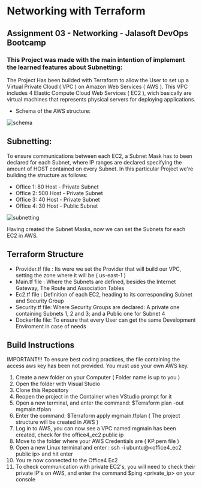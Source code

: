 # Networking with Terraform
## Assignment 03 - Networking - Jalasoft DevOps Bootcamp

### This Project was made with the main intention of implement the learned features about Subnetting: 

The Project Has been builded with Terraform to allow the User to set up a Virtual Private Cloud ( VPC ) on Amazon Web Services ( AWS ). This VPC includes 4 
Elastic Compute Cloud Web Services ( EC2 ), wich basically are virtual machines that represents physical servers for deploying applications.


 * Schema of the AWS structure:
 

![schema](https://user-images.githubusercontent.com/82456534/171851084-bf2e5dc4-a468-4443-a27b-aec88a5589f7.png)




## Subnetting:
   To ensure communications between each EC2, a Subnet Mask has to been declared for each Subnet, where IP ranges are declared specifying the 
   amount of HOST contained on every Subnet. In this particular Project we're building the structure as follows:
   
   *  Office 1: 80 Host  - Private Subnet
   *  Office 2: 500 Host - Private Subnet
   *  Office 3: 40 Host - Private Subnet
   *  Office 4: 30 Host - Public Subnet


![subnetting](https://user-images.githubusercontent.com/82456534/171849689-6cc41f81-7515-487f-9f89-557eb65467b9.png)

   Having created the Subnet Masks, now we can set the Subnets for each EC2 in AWS.
   

## Terraform Structure
   
   *  Provider.tf file :  Its were we set the Provider that will build our VPC, setting the zone where it will be ( us-east-1 )
   *  Main.tf file : Where the Subnets are defined, besides the Internet Gateway, The Route and Association Tables
   *  Ec2.tf file :  Definition of each EC2, heading to its corresponding Subnet and Security Group
   *  Security.tf file: Where Security Groups are declared: A private one containing Subnets 1, 2 and 3; and a Public one for Subnet 4
   *  Dockerfile file: To ensure that every User can get the same Development Enviroment in case of needs


## Build Instructions

   IMPORTANT!!!
   To ensure best coding practices, the file containing the access aws key  has been not provided. You must use your own AWS key.
   
   1) Create a new folder on your Computer ( Folder name is up to you )
   2) Open the folder with Visual Studio
   3) Clone this Repository
   4) Reopen the project in the Container when VStudio prompt for it
   5) Open a new terminal, and enter the command: $Terraform plan -out mgmain.tfplan
   6) Enter the command: $Terraform apply mgmain.tfplan  ( The project structure will be created in AWS )
   7) Log in to AWS, you can now see a VPC named mgmain has been created, check for the office4_ec2 public ip
   8) Move to the folder where your AWS Credentials are ( KP.pem file )
   9) Open a new Linux terminal and enter : ssh -i <YOUR AWS KEY> ubuntu@<office4_ec2 public ip> and hit enter
   10) You re now connected to the Office4 Ec2
   11) To check communication with private EC2's, you will need to check their private IP's on AWS, and enter the command $ping <private_ip> on your console
   
